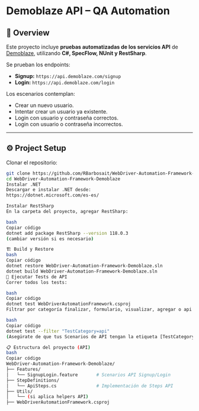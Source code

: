 # Demoblaze API – QA Automation

## 📖 Overview
Este proyecto incluye **pruebas automatizadas de los servicios API** de [Demoblaze](https://www.demoblaze.com/), utilizando **C#, SpecFlow, NUnit y RestSharp**.  

Se prueban los endpoints:  
- **Signup:** `https://api.demoblaze.com/signup`  
- **Login:** `https://api.demoblaze.com/login`  

Los escenarios contemplan:  
- Crear un nuevo usuario.  
- Intentar crear un usuario ya existente.  
- Login con usuario y contraseña correctos.  
- Login con usuario o contraseña incorrectos.  

---

## ⚙️ Project Setup

Clonar el repositorio:

```bash
git clone https://github.com/RBarbosait/WebDriver-Automation-Framework-Demoblaze.git
cd WebDriver-Automation-Framework-Demoblaze
Instalar .NET
Descargar e instalar .NET desde:
https://dotnet.microsoft.com/es-es/

Instalar RestSharp
En la carpeta del proyecto, agregar RestSharp:

bash
Copiar código
dotnet add package RestSharp --version 118.0.3
(cambiar versión si es necesario)

🏗️ Build y Restore
bash
Copiar código
dotnet restore WebDriver-Automation-Framework-Demoblaze.sln
dotnet build WebDriver-Automation-Framework-Demoblaze.sln
🤖 Ejecutar Tests de API
Correr todos los tests:

bash
Copiar código
dotnet test WebDriverAutomationFramework.csproj
Filtrar por categoría finalizar, formulario, visualizar, agregar o api:

bash
Copiar código
dotnet test --filter "TestCategory=api"
(Asegúrate de que tus Scenarios de API tengan la etiqueta [TestCategory("api")])

📋 Estructura del proyecto (API)
bash
Copiar código
WebDriver-Automation-Framework-Demoblaze/
├── Features/
│   └── SignupLogin.feature       # Scenarios API Signup/Login
├── StepDefinitions/
│   └── ApiSteps.cs               # Implementación de Steps API
├── Utils/
│   └── (si aplica helpers API)
├── WebDriverAutomationFramework.csproj